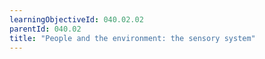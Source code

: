 ```yaml
---
learningObjectiveId: 040.02.02
parentId: 040.02
title: "People and the environment: the sensory system"
---
```



